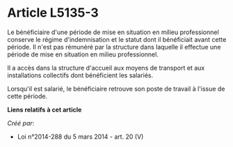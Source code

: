 # Article L5135-3

Le bénéficiaire d'une période de mise en situation en milieu professionnel conserve le régime d'indemnisation et le statut
dont il bénéficiait avant cette période. Il n'est pas rémunéré par la structure dans laquelle il effectue une période de mise
en situation en milieu professionnel.

Il a accès dans la structure d'accueil aux moyens de transport et aux installations collectifs dont bénéficient les salariés.

Lorsqu'il est salarié, le bénéficiaire retrouve son poste de travail à l'issue de cette période.

**Liens relatifs à cet article**

_Créé par_:

  - Loi n°2014-288 du 5 mars 2014 - art. 20 (V)
